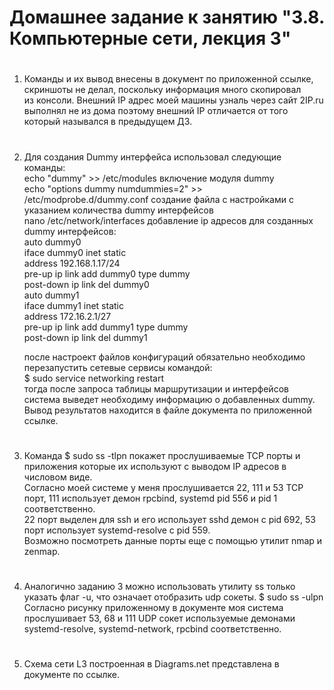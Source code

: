 # Домашнее задание к занятию "3.8. Компьютерные сети, лекция 3"
#
1. Команды и их вывод внесены в документ по приложенной ссылке, скриншоты не делал, поскольку информация много скопировал    
из консоли. Внешний IP адрес моей машины узналь через сайт 2IP.ru выполнял не из дома поэтому внешний IP отличается от того    
который назывался в предыдущем ДЗ.      
#
2. Для создания Dummy интерфейса использовал следующие команды:    
  echo "dummy" >> /etc/modules  включение модуля dummy   
  echo "options dummy numdummies=2" >> /etc/modprobe.d/dummy.conf создание файла с настройками с указанием количества dummy интерфейсов  
  nano /etc/network/interfaces добавление ip адресов для созданных dummy интерфейсов:  
  auto dummy0  
    iface dummy0 inet static  
      address 192.168.1.17/24  
      pre-up ip link add dummy0 type dummy  
      post-down ip link del dummy0  
  auto dummy1  
    iface dummy1 inet static  
    address 172.16.2.1/27  
    pre-up ip link add dummy1 type dummy  
    post-down ip link del dummy1  
    
   после настроект файлов конфигураций обязательно необходимо перезапустить сетевые сервисы командой:  
   $ sudo service networking restart  
   тогда после запроса таблицы маршрутизации и интерфейсов система выведет необходиму информацию о добавленных dummy.  
   Вывод результатов находится в файле документа по приложенной ссылке.
#
3.  Команда $ sudo ss -tlpn покажет прослушиваемые TCP порты и приложения которые их используют с выводом IP адресов в числовом виде.  
    Согласно моей системе у меня прослушивается 22, 111 и 53 TCP порт, 111 использует демон rpcbind, systemd pid 556 и pid 1 соответственно.  
    22 порт выделен для ssh и его использует sshd демон с pid 692, 53 порт использует systemd-resolve c pid 559.   
    Возможно посмотреть данные порты еще с помощью утилит nmap и zenmap.  
#
4.  Аналогично заданию 3 можно использовать утилиту ss только указать флаг -u, что означает отобразить udp сокеты.
    $ sudo ss -ulpn Согласно рисунку приложенному в документе моя система прослушивает 53, 68 и 111 UDP сокет используемые демонами  
    systemd-resolve, systemd-network, rpcbind соответственно.
#
5.  Схема сети L3 построенная в Diagrams.net представлена в документе по ссылке.


